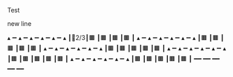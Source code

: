 Test

new line

▴ ➖  ▴ ➖  ▴ ➖  ▴ ➖  ▴ ➖  ▴
┃🐯2/3┃🟫   ┃🟫   ┃🟫   ┃🟫   ┃
▴ ➖  ▴ ➖  ▴ ➖  ▴ ➖  ▴ ➖  ▴
┃🟫   ┃🟫   ┃🟫   ┃🟫   ┃🟫   ┃
▴ ➖  ▴ ➖  ▴ ➖  ▴ ➖  ▴ ➖  ▴
┃🟫   ┃🟫   ┃🟫   ┃🟫   ┃🟫   ┃
▴ ➖  ▴ ➖  ▴ ➖  ▴ ➖  ▴ ➖  ▴
┃🟫   ┃🟫   ┃🟫   ┃🟫   ┃🟫   ┃
▴ ➖  ▴ ➖  ▴ ➖  ▴ ➖  ▴ ➖  ▴
┃🟫   ┃🟫   ┃🟫   ┃🟫   ┃🟫   ┃
━━    ━━    ━━    ━━    ━━  
